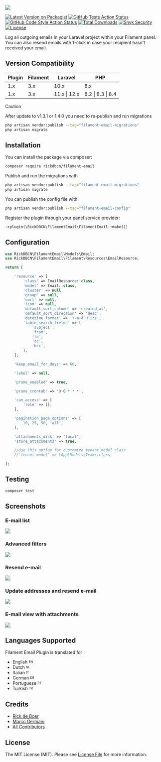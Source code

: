 <p class="filament-hidden">
<img src="https://banners.beyondco.de/filament-email.png?theme=light&packageManager=composer+require&packageName=rickdbcn%2Ffilament-email&pattern=architect&style=style_1&description=Log+emails+in+your+Filament+project&md=1&showWatermark=0&fontSize=75px&images=https://shop.filamentphp.com/cdn/shop/files/Logo-2.png?v=1669908723&widths=750" class="filament-hidden">
</p>

[![Latest Version on Packagist](https://img.shields.io/packagist/v/rickdbcn/filament-email.svg?style=flat-square)](https://packagist.org/packages/rickdbcn/filament-email)
[![GitHub Tests Action Status](https://img.shields.io/github/actions/workflow/status/rickdbcn/filament-email/run-tests.yml?branch=main&label=tests&style=flat-square)](https://github.com/rickdbcn/filament-email/actions?query=workflow%3Arun-tests+branch%3Amain)
[![GitHub Code Style Action Status](https://img.shields.io/github/actions/workflow/status/rickdbcn/filament-email/fix-php-code-style-issues.yml?branch=main&label=code%20style&style=flat-square)](https://github.com/rickdbcn/filament-email/actions?query=workflow%3A"Fix+PHP+code+style+issues"+branch%3Amain)
[![Total Downloads](https://img.shields.io/packagist/dt/rickdbcn/filament-email.svg?style=flat-square)](https://packagist.org/packages/rickdbcn/filament-email)
<a href="https://snyk.io/test/github/RickDBCN/filament-email"><img alt="Snyk Security" src="https://snyk.io/test/github/RickDBCN/filament-email/badge.svg"></a>
<a href="https://github.com/RickDBCN/filament-email/blob/main/LICENSE.md"><img alt="License" src="https://img.shields.io/github/license/RickDBCN/filament-email?color=blue&label=license"></a>

Log all outgoing emails in your Laravel project within your Filament panel. You can also resend emails with 1-click in case your recipient hasn't received your email.

## Version Compatibility

| Plugin  | Filament | Laravel | PHP |
| ------------- | ------------- | ------------- | -------------|
| 1.x  | 3.x  | 10.x | 8.x |
| 1.x  | 3.x  | 11.x \| 12.x | 8.2 \| 8.3 \| 8.4 |

> [!CAUTION]
> After update to v1.3.1 or 1.4.0 you need to re-publish and run migrations
>
> ```bash
> php artisan vendor:publish --tag="filament-email-migrations"
> php artisan migrate
> ```

## Installation

You can install the package via composer:

```bash
composer require rickdbcn/filament-email
```

Publish and run the migrations with

```bash
php artisan vendor:publish --tag="filament-email-migrations"
php artisan migrate
```

You can publish the config file with:

```bash
php artisan vendor:publish --tag="filament-email-config"
```

Register the plugin through your panel service provider:
```php
->plugin(\RickDBCN\FilamentEmail\FilamentEmail::make())
```

## Configuration

```php
use RickDBCN\FilamentEmail\Models\Email;
use RickDBCN\FilamentEmail\Filament\Resources\EmailResource;

return [

    'resource' => [
        'class' => EmailResource::class,
        'model' => Email::class,
        'cluster' => null,
        'group' => null,
        'sort' => null,
        'icon' => null,
        'default_sort_column' => 'created_at',
        'default_sort_direction' => 'desc',
        'datetime_format' => 'Y-m-d H:i:s',
        'table_search_fields' => [
            'subject',
            'from',
            'to',
            'cc',
            'bcc',
        ],
    ],

    'keep_email_for_days' => 60,

    'label' => null,

    'prune_enabled' => true,

    'prune_crontab' => '0 0 * * *',

    'can_access' => [
        'role' => [],
    ],

    'pagination_page_options' => [
        10, 25, 50, 'all',
    ],

    'attachments_disk' => 'local',
    'store_attachments' => true,

    //Use this option for customize tenant model class
    //'tenant_model' => \App\Models\Team::class,

];
```

## Testing

```bash
composer test
```

## Screenshots

### E-mail list

<img src="https://raw.githubusercontent.com/RickDBCN/filament-email/main/screenshots/table.png" style="border-radius:2%"/>

### Advanced filters

<img src="https://raw.githubusercontent.com/RickDBCN/filament-email/main/screenshots/filters.png" style="border-radius:2%"/>

### Resend e-mail

<img src="https://raw.githubusercontent.com/RickDBCN/filament-email/main/screenshots/resend.png" style="border-radius:2%"/>

### Update addresses and resend e-mail

<img src="https://raw.githubusercontent.com/RickDBCN/filament-email/main/screenshots/update-and-resend.png" style="border-radius:2%"/>

### E-mail view with attachments

<img src="https://raw.githubusercontent.com/RickDBCN/filament-email/main/screenshots/view.png" style="border-radius:2%"/>

## Languages Supported

Filament Email Plugin is translated for :

- English <sup><sub>EN</sub></sup>
- Dutch <sup><sub>NL</sub></sup>
- Italian <sup><sub>IT</sub></sup>
- German <sup><sub>DE</sub></sup>
- Portuguese <sup><sub>PT</sub></sup>
- Turkish <sup><sub>TR</sub></sup>

## Credits

- [Rick de Boer](https://github.com/RickDBCN)
- [Marco Germani](https://github.com/marcogermani87)
- [All Contributors](../../contributors)

## License

The MIT License (MIT). Please see [License File](LICENSE.md) for more information.
